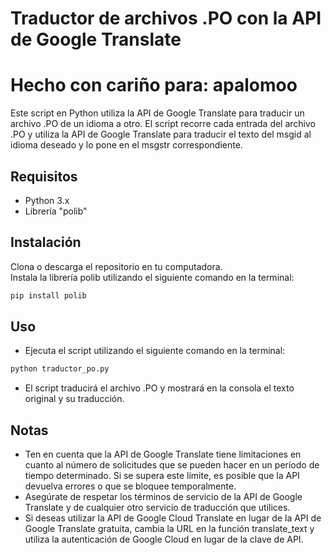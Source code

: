 # Traductor de archivos .PO con la API de Google Translate

# Hecho con cariño para: apalomoo
Este script en Python utiliza la API de Google Translate para traducir un archivo .PO de un idioma a otro. El script recorre cada entrada del archivo .PO y utiliza la API de Google Translate para traducir el texto del msgid al idioma deseado y lo pone en el msgstr correspondiente.

## Requisitos

- Python 3.x
- Librería "polib"

## Instalación

Clona o descarga el repositorio en tu computadora.                                         
Instala la librería polib utilizando el siguiente comando en la terminal:

```bash
pip install polib
```

## Uso

- Ejecuta el script utilizando el siguiente comando en la terminal:
```bash
python traductor_po.py
```
- El script traducirá el archivo .PO y mostrará en la consola el texto original y su traducción.

## Notas

- Ten en cuenta que la API de Google Translate tiene limitaciones en cuanto al número de solicitudes que se pueden hacer en un período de tiempo determinado. Si se supera este límite, es posible que la API devuelva errores o que se bloquee temporalmente.
- Asegúrate de respetar los términos de servicio de la API de Google Translate y de cualquier otro servicio de traducción que utilices.
- Si deseas utilizar la API de Google Cloud Translate en lugar de la API de Google Translate gratuita, cambia la URL en la función translate_text y utiliza la autenticación de Google Cloud en lugar de la clave de API.
